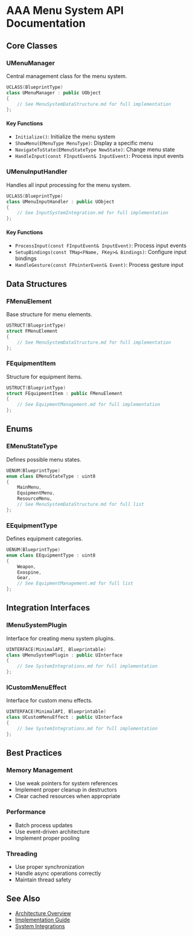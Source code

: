 # AAA Menu System API Documentation

## Core Classes

### UMenuManager
Central management class for the menu system.

```cpp
UCLASS(BlueprintType)
class UMenuManager : public UObject
{
    // See MenuSystemDataStructure.md for full implementation
};
```

#### Key Functions
- `Initialize()`: Initialize the menu system
- `ShowMenu(EMenuType MenuType)`: Display a specific menu
- `NavigateToState(EMenuStateType NewState)`: Change menu state
- `HandleInput(const FInputEvent& InputEvent)`: Process input events

### UMenuInputHandler
Handles all input processing for the menu system.

```cpp
UCLASS(BlueprintType)
class UMenuInputHandler : public UObject
{
    // See InputSystemIntegration.md for full implementation
};
```

#### Key Functions
- `ProcessInput(const FInputEvent& InputEvent)`: Process input events
- `SetupBindings(const TMap<FName, FKey>& Bindings)`: Configure input bindings
- `HandleGesture(const FPointerEvent& Event)`: Process gesture input

## Data Structures

### FMenuElement
Base structure for menu elements.

```cpp
USTRUCT(BlueprintType)
struct FMenuElement
{
    // See MenuSystemDataStructure.md for full implementation
};
```

### FEquipmentItem
Structure for equipment items.

```cpp
USTRUCT(BlueprintType)
struct FEquipmentItem : public FMenuElement
{
    // See EquipmentManagement.md for full implementation
};
```

## Enums

### EMenuStateType
Defines possible menu states.

```cpp
UENUM(BlueprintType)
enum class EMenuStateType : uint8
{
    MainMenu,
    EquipmentMenu,
    ResourceMenu,
    // See MenuSystemDataStructure.md for full list
};
```

### EEquipmentType
Defines equipment categories.

```cpp
UENUM(BlueprintType)
enum class EEquipmentType : uint8
{
    Weapon,
    Exospine,
    Gear,
    // See EquipmentManagement.md for full list
};
```

## Integration Interfaces

### IMenuSystemPlugin
Interface for creating menu system plugins.

```cpp
UINTERFACE(MinimalAPI, Blueprintable)
class UMenuSystemPlugin : public UInterface
{
    // See SystemIntegrations.md for full implementation
};
```

### ICustomMenuEffect
Interface for custom menu effects.

```cpp
UINTERFACE(MinimalAPI, Blueprintable)
class UCustomMenuEffect : public UInterface
{
    // See SystemIntegrations.md for full implementation
};
```

## Best Practices

### Memory Management
- Use weak pointers for system references
- Implement proper cleanup in destructors
- Clear cached resources when appropriate

### Performance
- Batch process updates
- Use event-driven architecture
- Implement proper pooling

### Threading
- Use proper synchronization
- Handle async operations correctly
- Maintain thread safety

## See Also
- [Architecture Overview](../1.Overview/ArchitectureOverview.md)
- [Implementation Guide](../4.TechnicalGuides/ImplementationGuide.md)
- [System Integrations](../3.Integration/SystemIntegrations.md) 